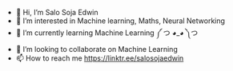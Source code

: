 - 👋 Hi, I’m Salo Soja Edwin
- 👀 I’m interested in Machine learning, Maths, Neural Networking
- 🌱 I’m currently learning Machine Learning ༼ つ ◕_◕ ༽つ
- 💞️ I’m looking to collaborate on Machine Learning
- 📫 How to reach me https://linktr.ee/salosojaedwin

<!---
Dawn-Of-Justice/Dawn-Of-Justice is a ✨ special ✨ repository because its `README.md` (this file) appears on your GitHub profile.
You can click the Preview link to take a look at your changes.
--->
